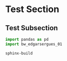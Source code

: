 # Test Section

## Test Subsection

```python
import pandas as pd
import bw_edgarsergues_01
```

```bash
sphinx-build
```
